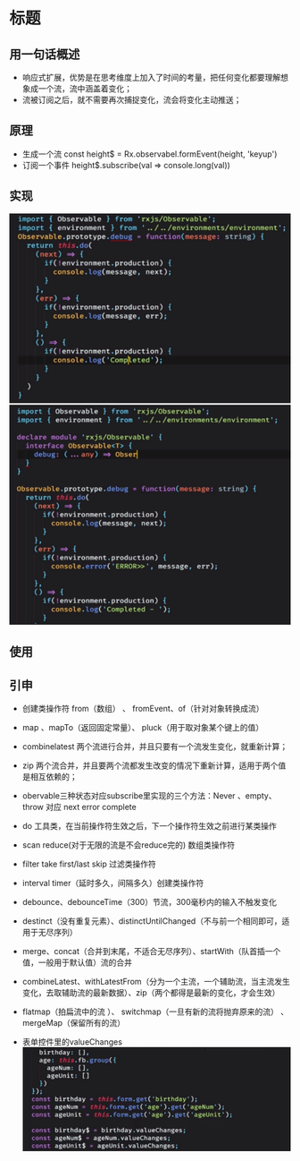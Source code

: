 # 标题

## 用一句话概述
- 响应式扩展，优势是在思考维度上加入了时间的考量，把任何变化都要理解想象成一个流，流中涵盖着变化；
- 流被订阅之后，就不需要再次捕捉变化，流会将变化主动推送；
## 原理
- 生成一个流
const height$ = Rx.observabel.formEvent(height, 'keyup')
- 订阅一个事件
height$.subscribe(val => console.long(val))
## 实现
![avatar](./img/20190807202748.png)  
![avatar](./img/20190807202930.png)  
## 使用

## 引申
- 创建类操作符  from（数组） 、 fromEvent、of（针对对象转换成流）

- map 、mapTo（返回固定常量）、 pluck（用于取对象某个键上的值）
- combinelatest 两个流进行合并，并且只要有一个流发生变化，就重新计算；
- zip 两个流合并，并且要两个流都发生改变的情况下重新计算，适用于两个值是相互依赖的；

- obervable三种状态对应subscribe里实现的三个方法：Never 、empty、throw 对应  next error complete
- do 工具类，在当前操作符生效之后，下一个操作符生效之前进行某类操作
- scan reduce(对于无限的流是不会reduce完的) 数组类操作符
- filter take first/last skip 过滤类操作符
- interval timer（延时多久，间隔多久）创建类操作符
- debounce、debounceTime（300）节流，300毫秒内的输入不触发变化
- destinct（没有重复元素）、distinctUntilChanged（不与前一个相同即可，适用于无尽序列）
- merge、concat（合并到末尾，不适合无尽序列）、startWith（队首插一个值，一般用于默认值）流的合并
- combineLatest、withLatestFrom（分为一个主流，一个辅助流，当主流发生变化，去取辅助流的最新数据）、zip（两个都得是最新的变化，才会生效）
- flatmap（拍扁流中的流 ）、 switchmap（一旦有新的流将抛弃原来的流） 、mergeMap（保留所有的流）
- 表单控件里的valueChanges
![avatar](./img/20190807213807.png)  
